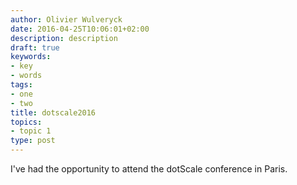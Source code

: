 ```yaml
---
author: Olivier Wulveryck
date: 2016-04-25T10:06:01+02:00
description: description
draft: true
keywords:
- key
- words
tags:
- one
- two
title: dotscale2016
topics:
- topic 1
type: post
---
```


I've had the opportunity to attend the dotScale conference in Paris.

